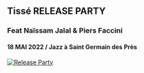 ## Tissé RELEASE PARTY

### Feat Naïssam Jalal & Piers Faccini

#### 18 MAI 2022 / Jazz à Saint Germain des Près

[![Release Party](images/marionrampal.tissereleaseparty.jpg)](https://festivaljazzsaintgermainparis.com/event/marion-rampal-tisse-feat-naissam-jalal-piers-faccini/)
